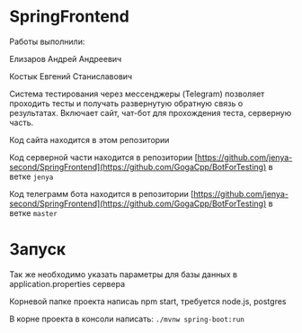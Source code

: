 # SpringFrontend

Работы выполнили:

Елизаров Андрей Андреевич

Костык Евгений Станиславович

Система тестирования через мессенджеры (Telegram) позволяет проходить тесты и получать развернутую обратную связь о результатах. Включает сайт, чат-бот для прохождения теста, серверную часть.

Код сайта находится в этом репозитории

Код серверной части находится в репозитории [https://github.com/jenya-second/SpringFrontend](https://github.com/GogaCpp/BotForTesting)  в ветке `jenya`

Код телеграмм бота находится в репозитории [https://github.com/jenya-second/SpringFrontend](https://github.com/GogaCpp/BotForTesting)  в ветке `master`

# Запуск

Так же необходимо указать параметры для базы данных в application.properties сервера

Корневой папке проекта написаь npm start, требуется node.js, postgres

В корне проекта в консоли написать: `./mvnw spring-boot:run`
